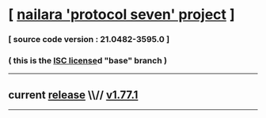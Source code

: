 
# [ [nailara 'protocol seven' project](http://nailara.network/) ]

### [ source code version : 21.0482-3595.0 ]

### ( this is the [ISC license](license)d "base" branch )
---
## current [release](https://github.com/taekiten/nailara/releases) \\\\// [v1.77.1](https://github.com/taekiten/nailara/releases/tag/v1.77.1)
---
